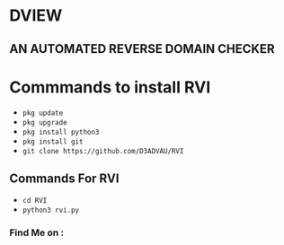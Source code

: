 # DVIEW

## AN AUTOMATED REVERSE DOMAIN CHECKER

# Commmands to install RVI

<ul><li><code>pkg update</code></li><li><code>pkg upgrade</code></li><li><code>pkg install python3</code></li><li><code>pkg install git</code></li><li><code>git clone https://github.com/D3ADVAU/RVI</code></li>
</ul>

## Commands For RVI

<ul><li><code>cd RVI</code></li><li><code>python3 rvi.py</code></li></ul>

<h3><a href="https://github.com/D3ADVAU/RVI#find-me-on"></a>Find Me on :</h3>

<!-- wp:image {"linkDestination":"custom"} -->
<figure class="wp-block-image"><a href="https://github.com/D3ADVAU"><img src="https://camo.githubusercontent.com/740544dc577adf295c72af4ef4ef0914572ab834aeb7798c661280b45efd1b0b/68747470733a2f2f696d672e736869656c64732e696f2f62616467652f4769746875622d446561642d2d4d616e2d677265656e3f7374796c653d666f722d7468652d6261646765266c6f676f3d676974687562" alt=""/></a></figure>
<!-- /wp:image -->

<!-- wp:image {"linkDestination":"custom"} -->
<figure class="wp-block-image"><a href="https://www.facebook.com/D3ADVAU"><img src="https://camo.githubusercontent.com/eb0f9023a7fdcb81d2cad7b47a49b3b756b5eaf9f169f171a31f87433b628e86/68747470733a2f2f696d672e736869656c64732e696f2f62616467652f46616365626f6f6b2d446561642d2d4d616e2d7265643f7374796c653d666f722d7468652d6261646765266c6f676f3d46616365626f6f6b" alt=""/></a></figure>
<!-- /wp:image -->

<!-- wp:image {"linkDestination":"custom"} -->
<figure class="wp-block-image"><a href="https://m.me/D3ADVAU"><img src="https://camo.githubusercontent.com/b3f996a015fec9ec20f55759a6e7dc9ad46009d05cbf627bf8867a357cc3079a/68747470733a2f2f696d672e736869656c64732e696f2f62616467652f4d657373656e6765722d446561642d2d4d616e2d626c75653f7374796c653d666f722d7468652d6261646765266c6f676f3d4d657373656e676572" alt=""/></a></figure>
<!-- /wp:image -->
